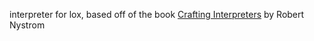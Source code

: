 interpreter for lox, based off of the book [Crafting Interpreters](https://craftinginterpreters.com/) by Robert Nystrom